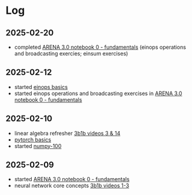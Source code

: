 # Log

## 2025-02-20

- completed [ARENA 3.0 notebook 0 - fundamentals](ARENA_3.0/answers/0.0_Prerequisites_exercises.ipynb) (einops operations and broadcasting exercies; einsum exercises)

## 2025-02-12

- started [einops basics](essentials/1-einops-basics.ipynb)
- started einops operations and broadcasting exercises in [ARENA 3.0 notebook 0 - fundamentals](ARENA_3.0/answers/0.0_Prerequisites_exercises.ipynb)

## 2025-02-10

- linear algebra refresher [3b1b videos 3 & 14](https://www.youtube.com/playlist?list=PLZHQObOWTQDPD3MizzM2xVFitgF8hE_ab)
- [pytorch basics](https://pytorch.org/tutorials/beginner/basics/intro.html)
- started [numpy-100](https://github.com/rougier/numpy-100)

## 2025-02-09

- started [ARENA 3.0 notebook 0 - fundamentals](ARENA_3.0/answers/0.0_Prerequisites_exercises.ipynb)
- neural network core concepts [3b1b videos 1-3](https://www.youtube.com/playlist?list=PLZHQObOWTQDNU6R1_67000Dx_ZCJB-3pi)
